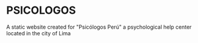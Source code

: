 # PSICOLOGOS
A static website created for "Psicólogos Perú" a psychological help center located in the city of Lima
